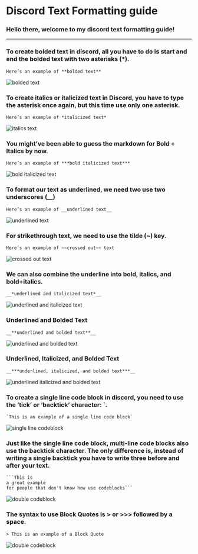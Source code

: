 # Discord Text Formatting guide

### Hello there, welcome to my discord text formatting guide!

---

### To create bolded text in discord, all you have to do is start and end the bolded text with two asterisks (*).

```
Here’s an example of **bolded text**
```
![bolded text](https://i.imgur.com/4W2d1Dj.png)


### To create italics or italicized text in Discord, you have to type the asterisk once again, but this time use only one asterisk.

```
Here’s an example of *italicized text*
```
![italics text](https://i.imgur.com/UKdytOR.png)


### You might’ve been able to guess the markdown for Bold + Italics by now.

```
Here’s an example of ***bold italicized text***
```
![bold italicized text](https://i.imgur.com/QW0BmQR.png)

### To format our text as underlined, we need two use two underscores (__)

```
Here’s an example of __underlined text__
```
![underlined text](https://i.imgur.com/obnVLTG.png)

### For strikethrough text, we need to use the tilde (~) key.

```
Here’s an example of ~~crossed out~~ text
```
![crossed out text](https://i.imgur.com/lNT5SS7.png)

### We can also combine the underline into bold, italics, and bold+italics.

```
__*underlined and italicized text*__
```
![underlined and italicized text](https://i.imgur.com/M7C737l.png)

### Underlined and Bolded Text

```
__**underlined and bolded text**__
```
![underlined and bolded text](https://i.imgur.com/kiP6rLy.png)

### Underlined, Italicized, and Bolded Text

```
__***underlined, italicized, and bolded text***__
```
![underlined italicized and bolded text](https://i.imgur.com/gbThUGG.png)

### To create a single line code block in discord, you need to use the ‘tick’ or ‘backtick’ character: `.

```
`This is an example of a single line code block`
```
![single line codeblock](https://i.imgur.com/tDtvDXq.png)

### Just like the single line code block, multi-line code blocks also use the backtick character. The only difference is, instead of writing a single backtick you have to write three before and after your text.

```
```This is
a great example
for people that don't know how use codeblocks```
```
![double codeblock](https://i.imgur.com/IY586YB.png)

### The syntax to use Block Quotes is > or >>> followed by a space.

```
> This is an example of a Block Quote
```
![double codeblock](https://i.imgur.com/8X5EnjQ.png)
